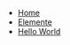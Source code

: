 <!-- docs/_sidebar.md -->

* [Home](/)
* [Elemente](010_Elemente.md)
* [Hello World](Hello_World.md)